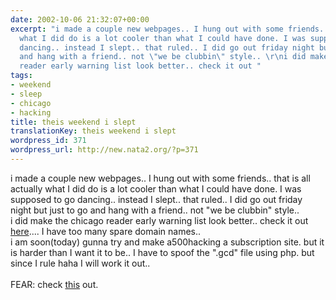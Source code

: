 ```yaml
---
date: 2002-10-06 21:32:07+00:00
excerpt: "i made a couple new webpages.. I hung out with some friends.. that is all\r\nactually
  what I did do is a lot cooler than what I could have done. I was supposed to go
  dancing.. instead I slept.. that ruled.. I did go out friday night but just to go
  and hang with a friend.. not \"we be clubbin\" style.. \r\ni did make the chicago
  reader early warning list look better.. check it out "
tags:
- weekend
- sleep
- chicago
- hacking
title: theis weekend i slept
translationKey: theis weekend i slept
wordpress_id: 371
wordpress_url: http://new.nata2.org/?p=371
---
```


i made a couple new webpages.. I hung out with some friends.. that is all
actually what I did do is a lot cooler than what I could have done. I was supposed to go dancing.. instead I slept.. that ruled.. I did go out friday night but just to go and hang with a friend.. not "we be clubbin" style.. <br/>
i did make the chicago reader early warning list look better.. check it out <a href="http://www.riottech.net">here</a>.... I have too many spare domain names..
<br/>i am soon(today) gunna try and make a500hacking a subscription site. but it is harder than I want it to be.. I have to spoof the ".gcd" file using php. but since I rule haha I will work it out..
<br/><br/>FEAR: check <a href="http://www.halcyon.com/blackbox/hw/wipp/wipp.html">this</a> out.